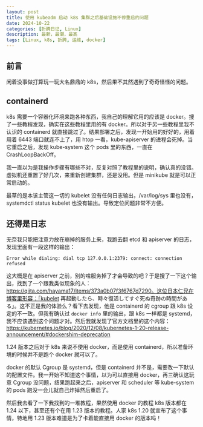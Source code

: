 ```yaml
---
layout: post
title: 使用 kubeadm 启动 k8s 集群之后基础设施不停重启的问题
date: 2024-10-22
categories: [折腾日记, Linux]
description: 最新，最潮，最高
tags: [Linux, k8s, 折腾, 运维, docker]
---
```


## 前言

闲着没事做打算玩一玩大名鼎鼎的 k8s，然后果不其然遇到了奇奇怪怪的问题。

## containerd

k8s 需要一个容器化环境来跑各种东西，我自己的理解它用的应该是 docker。搜了一些教程发现，确实在这些教程里用的有 docker。所以对于另一些教程里我不认识的 containerd 就直接跳过了。结果部署之后，发现一开始用的好好的，用着用着 6443 端口就连不上了，用 htop 一看，kube-apiserver 的进程会死掉。当它重启之后，发现 kube-system 这个 pods 里的东西，一直在 CrashLoopBackOff。

我一直以为是我操作步骤有哪些不对，反复对照了教程里的说明，确认真的没错。虚拟机还重置了好几次，来重新创建集群，还是没用。但是 minikube 就是可以正常启动的。

最草的是本该主管这一切的 kubelet 没有任何日志输出，/var/log/sys 里也没有，systemdctl status kubelet 也没有输出。导致定位问题非常不方便。

## 还得是日志

无奈我只能把注意力放在崩掉的服务上来，我跑去翻 etcd 和 apiserver 的日志，发现里面有一段这样的输出：

```shell
Error while dialing: dial tcp 127.0.0.1:2379: connect: connection refused
```

这大概是在 apiserver 之前，别的啥服务掉了才会导致的吧？于是搜了一下这个输出，找到了一个跟我类似现象的人：https://qiita.com/hayama17/items/373a0b07f3f6767d7290。这位日本仁兄在博客里形容：「kubelet 再起動したら、時々復活してすぐ死ぬ奇跡の時間がある」。这不正是我的体验么？看下去发现，他是 containerd 的 cgroup 跟 k8s 设定的不一致。但我有确认过 `docker info` 里的输出，跟 k8s 一样都是 systemd，我不应该遇到这个问题才对。然后我就发现了官方文档里的这个内容：https://kubernetes.io/blog/2020/12/08/kubernetes-1-20-release-announcement/#dockershim-deprecation

1.24 版本之后对于 k8s 来说不使用 docker，而是使用 containerd，所以准备环境的时候并不是跑个 docker 就可以了。

docker 的默认 Cgroup 是 systemd，但是 containerd 并不是，需要改一下默认的配置文件。我一开始不知道这个事情，以为可以直接用 docker，再三确认这玩意 Cgroup 没问题，结果跑起来之后，apiserver 和 scheduler 等 kube-system 的 pods 跑没一会儿就自己炸掉然后重启了。

然后我去看了一下我找到的一堆教程，果然使用 docker 的教程 k8s 版本都在 1.24 以下，甚至还有个在用 1.23 版本的教程。人家 k8s 1.20 就宣布了这个事情，特地用 1.23 版本难道是为了卡着能直接用 docker 的版本吗！
